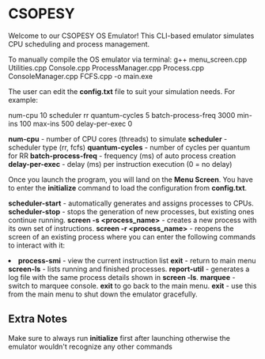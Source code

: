 # CSOPESY

Welcome to our CSOPESY OS Emulator! This CLI-based emulator simulates CPU scheduling and process management. 

To manually compile the OS emulator via terminal: g++ menu_screen.cpp Utilities.cpp Console.cpp ProcessManager.cpp Process.cpp ConsoleManager.cpp FCFS.cpp -o main.exe

The user can edit the **config.txt** file to suit your simulation needs. For example:

num-cpu 10
scheduler rr
quantum-cycles 5
batch-process-freq 3000
min-ins 100
max-ins 500
delay-per-exec 0

**num-cpu** - number of CPU cores (threads) to simulate
**scheduler** - scheduler type (rr, fcfs)
**quantum-cycles** - number of cycles per quantum for RR
**batch-process-freq** - frequency (ms) of auto process creation
**delay-per-exec** - delay (ms) per instruction execution (0 = no delay)

Once you launch the program, you will land on the **Menu Screen**. You have to enter the **initialize** command to load the configuration from **config.txt**. 

**scheduler-start** - automatically generates and assigns processes to CPUs.
**scheduler-stop** - stops the generation of new processes, but existing ones continue running.
**screen -s <process_name>** - creates a new process with its own set of instructions.
**screen -r <process_name>** - reopens the screen of an existing process where you can enter the following commands to interact with it:
            <li>
                  **process-smi** - view the current instruction list
                  **exit** - return to main menu
                  </li>
**screen-ls** - lists running and finished processes.
**report-util** - generates a log file with the same process details shown in **screen -ls**.
**marquee** - switch to marquee console. **exit** to go back to the main menu.
**exit** - use this from the main menu to shut down the emulator gracefully.

## Extra Notes
Make sure to always run **initialize** first after launching otherwise the emulator wouldn't recognize any other commands


